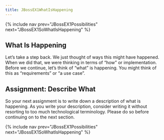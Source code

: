 ```yaml
---
title: JBossEX1WhatIsHappening
---
```

{% include nav prev="JBossEX1Possibilities" next="JBossEX1SoWhatIsHappening" %}

## What Is Happening
Let’s take a step back. We just thought of ways this might have happened. When we did that, we were thinking in terms of “how” or implementation. Before we continue, let’s think of “what” is happening. You might think of this as “requirements” or “a use case”.

## Assignment: Describe What
So your next assignment is to write down a description of what is happening. As you write your description, consider writing it without resorting to too much technological terminology. Please do so before continuing on to the next section.

{% include nav prev="JBossEX1Possibilities" next="JBossEX1SoWhatIsHappening" %}
